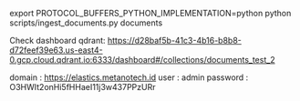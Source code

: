 export PROTOCOL_BUFFERS_PYTHON_IMPLEMENTATION=python
python scripts/ingest_documents.py documents

Check dashboard qdrant: https://d28baf5b-41c3-4b16-b8b8-d72feef39e63.us-east4-0.gcp.cloud.qdrant.io:6333/dashboard#/collections/documents_test_2

domain : https://elastics.metanotech.id
user : admin
password : O3HWIt2onHi5fHHaeI11j3w437PPzURr